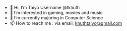- 👋 Hi, I’m Taiyo 
Username @tkhuth
- 👀 I’m interested in gaming, movies and music
- 🌱 I’m currently majoring in Computer Science
- 📫 How to reach me : via email; khuthtaiyo@gmail.com

<!---
tkhuth/tkhuth is a ✨ special ✨ repository because its `README.md` (this file) appears on your GitHub profile.
You can click the Preview link to take a look at your changes.
--->
